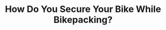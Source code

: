 ---
layout: community
category: community
title: "How Do You Secure Your Bike While Bikepacking?"
description: "How does everyone secure their bike while bike packing? What if you have an expensive ride? Do you just take your budget bike in case? Do you lock it to your tent, etc? Do you tend to stay away from blogging, posting about your activity until the next day?"
isTopLevel: false
isSingleLevel: false
isArticle: false
datePublished: 2022-06-17 11:06:00 +0300
dateModified: 2022-06-17 11:06:00 +0300
published: false
---